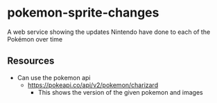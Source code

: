 # pokemon-sprite-changes
A web service showing the updates Nintendo have done to each of the Pokémon over time

## Resources
- Can use the pokemon api
  - https://pokeapi.co/api/v2/pokemon/charizard
    - This shows the version of the given pokemon and images
